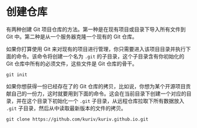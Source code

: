 # 创建仓库

有两种创建 Git 项目仓库的方法。第一种是在现有项目或目录下导入所有文件到 Git 中。第二种是从一个服务器克隆一个现有的 Git 仓库。

如果你打算使用 Git 来对现有的项目进行管理，你只需要进入该项目目录并执行下面的命令。该命令将创建一个名为 `.git` 的子目录，这个子目录含有你初始化的 Git 仓库中所有的必须文件，这些文件是 Git 仓库的骨干。

```shell
git init
```

如果你想获得一份已经存在了的 Git 仓库的拷贝，比如说，你想为某个开源项目贡献自己的一份力，这时就要用到下面的命令。这会在当前目录下创建一个对应的目录，并在这个目录下初始化一个 `.git` 子目录，从远程仓库拉取下所有数据放入 `.git` 子目录，然后从中读取最新版本的文件的拷贝。

```shell
git clone https://github.com/kuriv/kuriv.github.io.git
```

